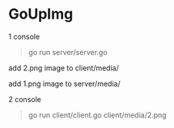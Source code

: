 # GoUpImg

1 console
> go run server/server.go

add 2.png image to client/media/

add 1.png image to server/media/


2 console
> go run client/client.go client/media/2.png



